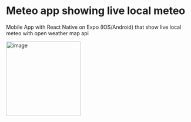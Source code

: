 # Meteo app showing live local meteo

Mobile App with React Native on Expo (IOS/Android) that show live local meteo with open weather map api

 <img width="203" alt="image" src="https://user-images.githubusercontent.com/116329812/206802315-5f7e9c6e-87c1-4d1c-b0ba-34fd683626a3.png">
